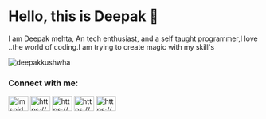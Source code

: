 <h1 align="left">Hello, this is Deepak 👋</h1>
<div dir="rtl">
<p align="left">I am Deepak mehta, An tech enthusiast,
 and a self taught programmer,I love 
the world of coding.I am trying to create magic with my skill's..</p></div>
<p align="left"> <img src="https://komarev.com/ghpvc/?username=deepakkushwha&label=Profile%20views&color=0e75b6&style=flat" alt="deepakkushwha" /> </p>


<h3 align="left">Connect with me:</h3>
<p align="left">
<a href="https://twitter.com/imspideey" target="blank"><img align="center" src="https://raw.githubusercontent.com/rahuldkjain/github-profile-readme-generator/master/src/images/icons/Social/twitter.svg" alt="imspideey" height="30" width="40" /></a>
<a href="https://linkedin.com/in/https://www.linkedin.com/in/deep-kushwaha/" target="blank"><img align="center" src="https://raw.githubusercontent.com/rahuldkjain/github-profile-readme-generator/master/src/images/icons/Social/linked-in-alt.svg" alt="https://www.linkedin.com/in/deep-kushwaha/" height="30" width="40" /></a>
<a href="https://fb.com/https://www.facebook.com/profile.php?id=100008098188609" target="blank"><img align="center" src="https://raw.githubusercontent.com/rahuldkjain/github-profile-readme-generator/master/src/images/icons/Social/facebook.svg" alt="https://www.facebook.com/profile.php?id=100008098188609" height="30" width="40" /></a>
<a href="https://instagram.com/https://www.instagram.com/p/b8jas8dlti7/?igshid=rtmjilw0fluy" target="blank"><img align="center" src="https://raw.githubusercontent.com/rahuldkjain/github-profile-readme-generator/master/src/images/icons/Social/instagram.svg" alt="https://www.instagram.com/p/b8jas8dlti7/?igshid=rtmjilw0fluy" height="30" width="40" /></a>
<a href="https://www.youtube.com/c/https://www.youtube.com/channel/ucmnmpc6umx2f1rrylq5zkjq" target="blank"><img align="center" src="https://raw.githubusercontent.com/rahuldkjain/github-profile-readme-generator/master/src/images/icons/Social/youtube.svg" alt="https://www.youtube.com/channel/ucmnmpc6umx2f1rrylq5zkjq" height="30" width="40" /></a>
</p>
